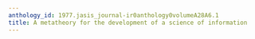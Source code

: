 ```yaml
---
anthology_id: 1977.jasis_journal-ir0anthology0volumeA28A6.1
title: A metatheory for the development of a science of information
---
```

